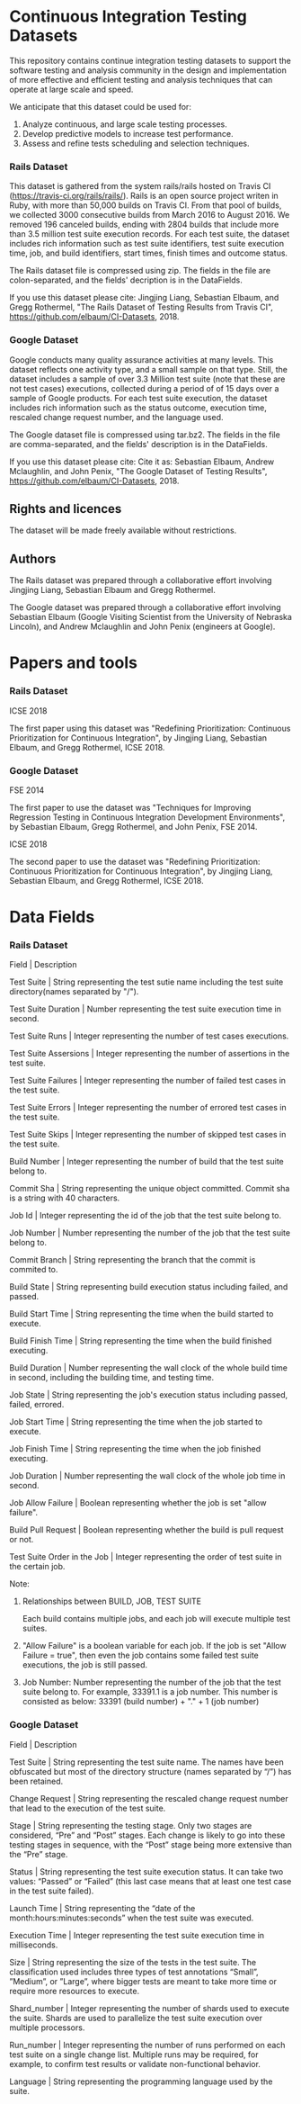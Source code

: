 # Continuous Integration Testing Datasets
 
This repository contains continue integration testing datasets to support the software testing and analysis community in the design and implementation of more effective and efficient testing and analysis techniques that can operate at large scale and speed. 

We anticipate that this dataset could be used for: 
1. Analyze continuous, and large scale testing processes. 
2. Develop predictive models to increase test performance.
3. Assess and refine tests scheduling and selection techniques.

 
### Rails Dataset
This dataset is gathered from the system rails/rails hosted on Travis CI (https://travis-ci.org/rails/rails/). Rails is an open source project writen in Ruby, with more than 50,000 builds on Travis CI. From that pool of builds, we collected 3000 consecutive builds from March 2016 to August 2016. We removed 196 canceled builds, ending with 2804 builds that include more than 3.5 million test suite execution records. For each test suite, the dataset includes rich information such as test suite identifiers, test suite execution time, job, and build identifiers, start times, finish times and outcome status.

The Rails dataset file is compressed using zip. The fields in the file are colon-separated, and the fields' decription is in the DataFields.

If you use this dataset please cite:
Jingjing Liang, Sebastian Elbaum, and Gregg Rothermel, "The Rails Dataset of Testing Results from Travis CI", https://github.com/elbaum/CI-Datasets, 2018.

### Google Dataset
Google conducts many quality assurance activities at many levels. This dataset reflects one activity type, and a small sample on that type. Still, the dataset includes a sample of over 3.3 Million test suite (note that these are not test cases) executions, collected during a period of of 15 days over a sample of Google products. For each test suite execution, the dataset includes rich information such as the status outcome, execution time, rescaled change request number, and the language used.

The Google dataset file is compressed using tar.bz2. The fields in the file are comma-separated, and the fields' description is in the DataFields.

If you use this dataset please cite:
Cite it as: Sebastian Elbaum, Andrew Mclaughlin, and John Penix, "The Google Dataset of Testing Results", https://github.com/elbaum/CI-Datasets, 2018.
 
## Rights and licences

The dataset will be made freely available without restrictions.

 
## Authors

The Rails dataset was prepared through a collaborative effort involving Jingjing Liang, Sebastian Elbaum and Gregg Rothermel.

The Google dataset was prepared through a collaborative effort involving Sebastian Elbaum (Google Visiting Scientist from the University of Nebraska Lincoln), and Andrew Mclaughlin and John Penix (engineers at Google).


# Papers and tools

### Rails Dataset

ICSE 2018

The first paper using this dataset was "Redefining Prioritization: Continuous Prioritization for Continuous Integration", by Jingjing Liang, Sebastian Elbaum, and Gregg Rothermel, ICSE 2018.

### Google Dataset

FSE 2014

The first paper to use the dataset was "Techniques for Improving Regression Testing in Continuous Integration Development Environments", by Sebastian Elbaum, Gregg Rothermel, and John Penix, FSE 2014.

ICSE 2018

The second paper to use the dataset was "Redefining Prioritization: Continuous Prioritization for Continuous Integration", by Jingjing Liang, Sebastian Elbaum, and Gregg Rothermel, ICSE 2018.




# Data Fields


### Rails Dataset

 Field   | Description                                 

 Test Suite  | String representing the test sutie name including the test suite directory(names separated by "/").

 Test Suite Duration | Number representing the test suite execution time in second.
 
 Test Suite Runs     | Integer representing the number of test cases executions.
 
 Test Suite Assersions | Integer representing the number of assertions in the test suite.
 
 Test Suite Failures | Integer representing the number of failed test cases in the test suite.                           
 
 Test Suite Errors   | Integer representing the number of errored test cases in the test suite.
 
 Test Suite Skips    | Integer representing the number of skipped test cases in the test suite.
 
 Build Number        | Integer representing the number of build that the test suite belong to.
 
 Commit Sha          | String representing the unique object committed. Commit sha is a string with 40 characters.
 
 Job Id              | Integer representing the id of the job that the test suite belong to.
 
 Job Number          | Number representing the number of the job that the test suite belong to. 
 
 Commit Branch       | String representing the branch that the commit is commited to.
 
 Build State         | String representing build execution status including failed, and passed.
 
 Build Start Time    | String representing the time when the build started to execute.
 
 Build Finish Time   | String representing the time when the build finished executing.
 
 Build Duration      | Number representing the wall clock of the whole build time in second, including the building time, 
 and testing time.
 
 Job State           | String representing the job's execution status including passed, failed, errored.
 
 Job Start Time      | String representing the time when the job started to execute.
 
 Job Finish Time     | String representing the time when the job finished executing.
 
 Job Duration        | Number representing the wall clock of the whole job time in second.
 
 Job Allow Failure   | Boolean representing whether the job is set "allow failure".
 
 Build Pull Request  | Boolean representing whether the build is pull request or not.
 
 Test Suite Order in the Job     | Integer representing the order of test suite in the certain job.



Note:

1. Relationships between BUILD, JOB, TEST SUITE

   Each build contains multiple jobs, and each job will execute multiple test suites.

2. "Allow Failure" is a boolean variable for each job. If the job is set "Allow Failure = true", then even the job contains some failed test suite executions, the job is still passed.

3. Job Number: Number representing the number of the job that the test suite belong to. For example, 33391.1 is a job number. This number is consisted as below:
			33391 (build number) + "." + 1 (job number)



### Google Dataset 

Field   | Description 

Test Suite | String representing the test suite name. The names have been obfuscated but most of the directory structure (names separated by “/”) has been retained. 

Change Request | String representing the rescaled change request number that lead to the execution of the test suite. 

Stage | String representing the testing stage. Only two stages are considered, “Pre” and “Post” stages. Each change is likely to go into these testing stages in sequence, with the “Post” stage being more extensive than the “Pre” stage. 

Status | String representing the test suite execution status. It can take two values: “Passed” or “Failed” (this last case means that at least one test case in the test suite failed). 

Launch Time | String representing the “date of the month:hours:minutes:seconds” when the test suite was executed. 

Execution Time | Integer representing the test suite execution time in milliseconds.

Size | String representing the size of the tests in the test suite. The classification used includes three types of test annotations “Small”, ”Medium”, or ”Large”, where bigger tests are meant to take more time or require more resources to execute. 

Shard_number | Integer representing the number of shards used to execute the suite. Shards are used to parallelize the test suite execution over multiple processors.

Run_number | Integer representing the number of runs performed on each test suite on a single change list. Multiple runs may be required, for example, to confirm test results or validate non-functional behavior.

Language | String representing the programming language used by the suite. 


